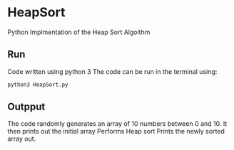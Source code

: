 # HeapSort
Python Implmentation of the Heap Sort Algoithm

## Run
Code written using python 3
The code can be run in the terminal using:
```bash
python3 HeapSort.py
```

## Outpput
The code randomly generates an array of 10 numbers between 0 and 10.
It then prints out the initial array
Performs Heap sort
Prints the newly sorted array out.
